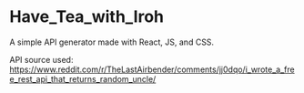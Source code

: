 # Have_Tea_with_Iroh
A simple API generator made with React, JS, and CSS.

API source used: https://www.reddit.com/r/TheLastAirbender/comments/jj0dqo/i_wrote_a_free_rest_api_that_returns_random_uncle/
